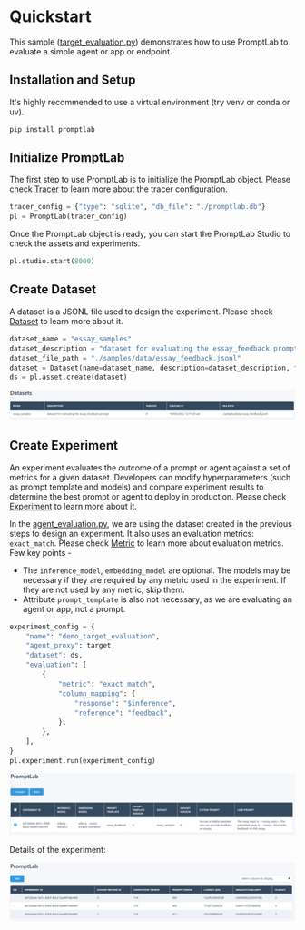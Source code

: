 # Quickstart

This sample ([target_evaluation.py](target_evaluation.py)) demonstrates how to use PromptLab to evaluate a simple agent or app or endpoint. 

## Installation and Setup

It's highly recommended to use a virtual environment (try venv or conda or uv).

```bash
pip install promptlab
```

## Initialize PromptLab 

The first step to use PromptLab is to initialize the PromptLab object. Please check [Tracer](../../docs/README.md#tracer) to learn more about the tracer configuration.

```python
tracer_config = {"type": "sqlite", "db_file": "./promptlab.db"}
pl = PromptLab(tracer_config)
```

Once the PromptLab object is ready, you can start the PromptLab Studio to check the assets and experiments.

```python
pl.studio.start(8000)
```

## Create Dataset

A dataset is a JSONL file used to design the experiment. Please check [Dataset](../../docs/README.md#dataset) to learn more about it.

```python
dataset_name = "essay_samples"
dataset_description = "dataset for evaluating the essay_feedback prompt"
dataset_file_path = "./samples/data/essay_feedback.jsonl"
dataset = Dataset(name=dataset_name, description=dataset_description, file_path=dataset_file_path)
ds = pl.asset.create(dataset)
```

![PromptLab Studio](../../img/studio-ds.png)

## Create Experiment

An experiment evaluates the outcome of a prompt or agent against a set of metrics for a given dataset. Developers can modify hyperparameters (such as prompt template and models) and compare experiment results to determine the best prompt or agent to deploy in production. Please check [Experiment](../../docs/README.md#experiment) to learn more about it.

In the [agent_evaluation.py](agent_evaluation.py), we are using the dataset created in the previous steps to design an experiment. It also uses an evaluation metrics: `exact_match`. Please check [Metric](../../docs/README.md#metric) to learn more about evaluation metrics. Few key points -

- The `inference_model`, `embedding_model` are optional. The models may be necessary if they are required by any metric used in the experiment. If they are not used by any metric, skip them.
- Attribute `prompt_template` is also not necessary, as we are evaluating an agent or app, not a prompt.

```python
experiment_config = {
    "name": "demo_target_evaluation",
    "agent_proxy": target,
    "dataset": ds,
    "evaluation": [
        {
            "metric": "exact_match",
            "column_mapping": {
                "response": "$inference",
                "reference": "feedback",
            },
        },
    ],
}
pl.experiment.run(experiment_config)
```

![PromptLab Studio](../../img/studio-exp.png)

Details of the experiment:

![PromptLab Studio](../../img/studio-exp-details.png)